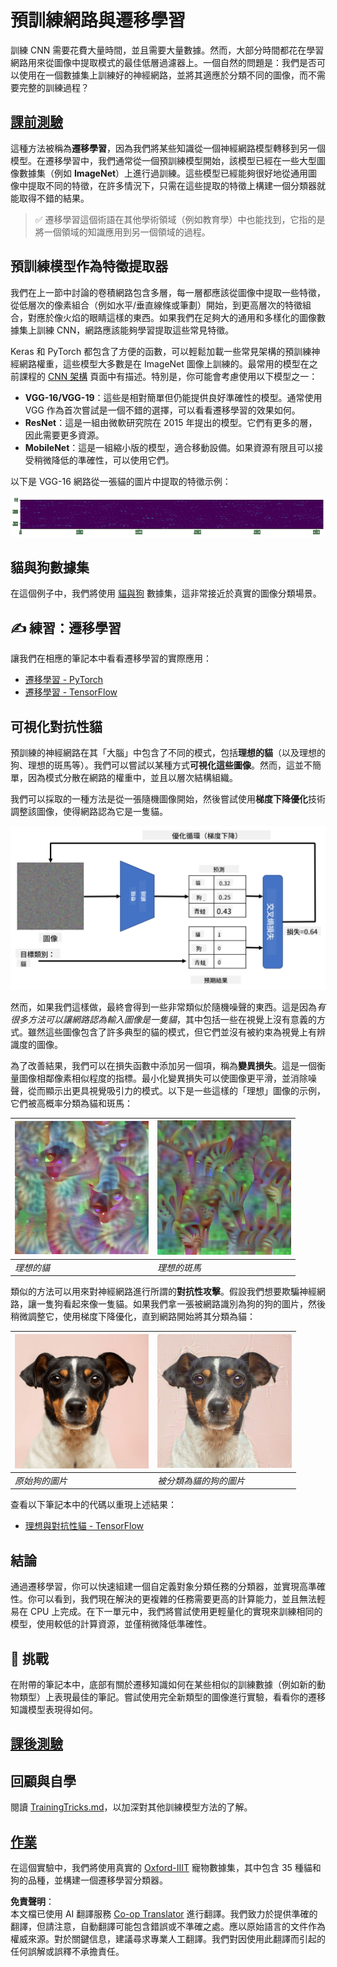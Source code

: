 <!--
CO_OP_TRANSLATOR_METADATA:
{
  "original_hash": "717775c4050ccbffbe0c961ad8bf7bf7",
  "translation_date": "2025-08-26T09:42:42+00:00",
  "source_file": "lessons/4-ComputerVision/08-TransferLearning/README.md",
  "language_code": "mo"
}
-->
# 預訓練網路與遷移學習

訓練 CNN 需要花費大量時間，並且需要大量數據。然而，大部分時間都花在學習網路用來從圖像中提取模式的最佳低層過濾器上。一個自然的問題是：我們是否可以使用在一個數據集上訓練好的神經網路，並將其適應於分類不同的圖像，而不需要完整的訓練過程？

## [課前測驗](https://red-field-0a6ddfd03.1.azurestaticapps.net/quiz/108)

這種方法被稱為**遷移學習**，因為我們將某些知識從一個神經網路模型轉移到另一個模型。在遷移學習中，我們通常從一個預訓練模型開始，該模型已經在一些大型圖像數據集（例如 **ImageNet**）上進行過訓練。這些模型已經能夠很好地從通用圖像中提取不同的特徵，在許多情況下，只需在這些提取的特徵上構建一個分類器就能取得不錯的結果。

> ✅ 遷移學習這個術語在其他學術領域（例如教育學）中也能找到，它指的是將一個領域的知識應用到另一個領域的過程。

## 預訓練模型作為特徵提取器

我們在上一節中討論的卷積網路包含多層，每一層都應該從圖像中提取一些特徵，從低層次的像素組合（例如水平/垂直線條或筆劃）開始，到更高層次的特徵組合，對應於像火焰的眼睛這樣的東西。如果我們在足夠大的通用和多樣化的圖像數據集上訓練 CNN，網路應該能夠學習提取這些常見特徵。

Keras 和 PyTorch 都包含了方便的函數，可以輕鬆加載一些常見架構的預訓練神經網路權重，這些模型大多數是在 ImageNet 圖像上訓練的。最常用的模型在之前課程的 [CNN 架構](../07-ConvNets/CNN_Architectures.md) 頁面中有描述。特別是，你可能會考慮使用以下模型之一：

* **VGG-16/VGG-19**：這些是相對簡單但仍能提供良好準確性的模型。通常使用 VGG 作為首次嘗試是一個不錯的選擇，可以看看遷移學習的效果如何。
* **ResNet**：這是一組由微軟研究院在 2015 年提出的模型。它們有更多的層，因此需要更多資源。
* **MobileNet**：這是一組縮小版的模型，適合移動設備。如果資源有限且可以接受稍微降低的準確性，可以使用它們。

以下是 VGG-16 網路從一張貓的圖片中提取的特徵示例：

![VGG-16 提取的特徵](../../../../../translated_images/features.6291f9c7ba3a0b951af88fc9864632b9115365410765680680d30c927dd67354.mo.png)

## 貓與狗數據集

在這個例子中，我們將使用 [貓與狗](https://www.microsoft.com/download/details.aspx?id=54765&WT.mc_id=academic-77998-cacaste) 數據集，這非常接近於真實的圖像分類場景。

## ✍️ 練習：遷移學習

讓我們在相應的筆記本中看看遷移學習的實際應用：

* [遷移學習 - PyTorch](../../../../../lessons/4-ComputerVision/08-TransferLearning/TransferLearningPyTorch.ipynb)
* [遷移學習 - TensorFlow](../../../../../lessons/4-ComputerVision/08-TransferLearning/TransferLearningTF.ipynb)

## 可視化對抗性貓

預訓練的神經網路在其「大腦」中包含了不同的模式，包括**理想的貓**（以及理想的狗、理想的斑馬等）。我們可以嘗試以某種方式**可視化這些圖像**。然而，這並不簡單，因為模式分散在網路的權重中，並且以層次結構組織。

我們可以採取的一種方法是從一張隨機圖像開始，然後嘗試使用**梯度下降優化**技術調整該圖像，使得網路認為它是一隻貓。

![圖像優化循環](../../../../../translated_images/ideal-cat-loop.999fbb8ff306e044f997032f4eef9152b453e6a990e449bbfb107de2493cc37e.mo.png)

然而，如果我們這樣做，最終會得到一些非常類似於隨機噪聲的東西。這是因為*有很多方法可以讓網路認為輸入圖像是一隻貓*，其中包括一些在視覺上沒有意義的方式。雖然這些圖像包含了許多典型的貓的模式，但它們並沒有被約束為視覺上有辨識度的圖像。

為了改善結果，我們可以在損失函數中添加另一個項，稱為**變異損失**。這是一個衡量圖像相鄰像素相似程度的指標。最小化變異損失可以使圖像更平滑，並消除噪聲，從而顯示出更具視覺吸引力的模式。以下是一些這樣的「理想」圖像的示例，它們被高概率分類為貓和斑馬：

![理想的貓](../../../../../translated_images/ideal-cat.203dd4597643d6b0bd73038b87f9c0464322725e3a06ab145d25d4a861c70592.mo.png) | ![理想的斑馬](../../../../../translated_images/ideal-zebra.7f70e8b54ee15a7a314000bb5df38a6cfe086ea04d60df4d3ef313d046b98a2b.mo.png)
-----|-----
*理想的貓* | *理想的斑馬*

類似的方法可以用來對神經網路進行所謂的**對抗性攻擊**。假設我們想要欺騙神經網路，讓一隻狗看起來像一隻貓。如果我們拿一張被網路識別為狗的狗的圖片，然後稍微調整它，使用梯度下降優化，直到網路開始將其分類為貓：

![狗的圖片](../../../../../translated_images/original-dog.8f68a67d2fe0911f33041c0f7fce8aa4ea919f9d3917ec4b468298522aeb6356.mo.png) | ![被分類為貓的狗的圖片](../../../../../translated_images/adversarial-dog.d9fc7773b0142b89752539bfbf884118de845b3851c5162146ea0b8809fc820f.mo.png)
-----|-----
*原始狗的圖片* | *被分類為貓的狗的圖片*

查看以下筆記本中的代碼以重現上述結果：

* [理想與對抗性貓 - TensorFlow](../../../../../lessons/4-ComputerVision/08-TransferLearning/AdversarialCat_TF.ipynb)

## 結論

通過遷移學習，你可以快速組建一個自定義對象分類任務的分類器，並實現高準確性。你可以看到，我們現在解決的更複雜的任務需要更高的計算能力，並且無法輕易在 CPU 上完成。在下一單元中，我們將嘗試使用更輕量化的實現來訓練相同的模型，使用較低的計算資源，並僅稍微降低準確性。

## 🚀 挑戰

在附帶的筆記本中，底部有關於遷移知識如何在某些相似的訓練數據（例如新的動物類型）上表現最佳的筆記。嘗試使用完全新類型的圖像進行實驗，看看你的遷移知識模型表現得如何。

## [課後測驗](https://red-field-0a6ddfd03.1.azurestaticapps.net/quiz/208)

## 回顧與自學

閱讀 [TrainingTricks.md](TrainingTricks.md)，以加深對其他訓練模型方法的了解。

## [作業](lab/README.md)

在這個實驗中，我們將使用真實的 [Oxford-IIIT](https://www.robots.ox.ac.uk/~vgg/data/pets/) 寵物數據集，其中包含 35 種貓和狗的品種，並構建一個遷移學習分類器。

**免責聲明**：  
本文檔已使用 AI 翻譯服務 [Co-op Translator](https://github.com/Azure/co-op-translator) 進行翻譯。我們致力於提供準確的翻譯，但請注意，自動翻譯可能包含錯誤或不準確之處。應以原始語言的文件作為權威來源。對於關鍵信息，建議尋求專業人工翻譯。我們對因使用此翻譯而引起的任何誤解或誤釋不承擔責任。